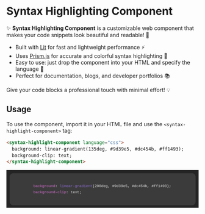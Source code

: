 # Syntax Highlighting Component

✨ **Syntax Highlighting Component** is a customizable web component that makes your code snippets look beautiful and readable! 🚀

- Built with [Lit](https://lit.dev/) for fast and lightweight performance ⚡
- Uses [Prism.js](https://prismjs.com/) for accurate and colorful syntax highlighting 🎨
- Easy to use: just drop the component into your HTML and specify the language 📝
- Perfect for documentation, blogs, and developer portfolios 📚

Give your code blocks a professional touch with minimal effort! 💡

## Usage

To use the component, import it in your HTML file and use the `<syntax-highlight-component>` tag:

```html
<syntax-highlight-component language="css">
  background: linear-gradient(135deg, #9d39e5, #dc454b, #ff1493);
  background-clip: text;
</syntax-highlight-component>
```

![code highlight example](docs/image.png)
